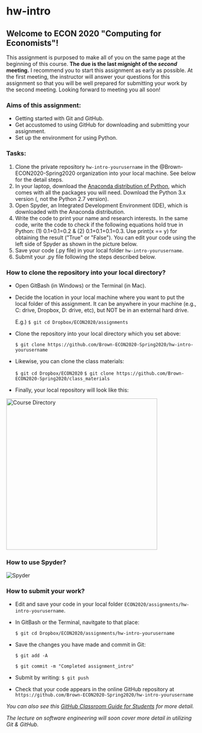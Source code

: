 # hw-intro

## Welcome to ECON 2020 "Computing for Economists"! 

This assignment is purposed to make all of you on the same page at the beginning of this course. 
**The due is the last mignight of the *second* meeting.** I recommend you to start this assignment as early as possible. 
At the first meeting, the instructor will answer your questions for this assignment so that you will be well prepared for submitting your work by the second meeting. Looking forward to meeting you all soon!

### Aims of this assignment:
- Getting started with Git and GitHub. 
- Get accustomed to using GitHub for downloading and submitting your assignment. 
- Set up the environment for using Python.

### Tasks:
1. Clone the private repository `hw-intro-yourusername` in the @Brown-ECON2020-Spring2020 organization into your local machine. See below for the detail steps.  
1. In your laptop, download the [Anaconda distribution of Python](https://www.anaconda.com/distribution/), which comes with all the packages you will need. Download the Python 3.x version (, not the Python 2.7 version).
1. Open Spyder, an Integrated Development Environment (IDE), which is downloaded with the Anaconda distribution. 
1. Write the code to print your name and research interests. In the same code, write the code to check if the following equations hold true in Python: (1) 0.1+0.1=0.2 & (2) 0.1+0.1+0.1=0.3. Use print(x == y) for obtaining the result ("True" or "False"). You can edit your code using the left side of Spyder as shown in the picture below. 
1. Save your code (.py file) in your local folder `hw-intro-yourusername`.  
1. Submit your .py file following the steps described below. 


### How to clone the repository into your local directory?
- Open GitBash (in Windows) or the Terminal (in Mac).

- Decide the location in your local machine where you want to put the local folder of this assignment. It can be anywhere in your machine (e.g., C: drive, Dropbox, D: drive, etc), but NOT be in an external hard drive.   
   
   E.g.) `$ git cd Dropbox/ECON2020/assignments`

- Clone the repository into your local directory which you set above:  
   
   `$ git clone https://github.com/Brown-ECON2020-Spring2020/hw-intro-yourusername`

- Likewise, you can clone the class materials: 
   
   `$ git cd Dropbox/ECON2020`
   `$ git clone https://github.com/Brown-ECON2020-Spring2020/class_materials`

- Finally, your local repository will look like this:
<img width="400" alt="Course Directory" src="https://dl.dropboxusercontent.com/s/pjkuf0t7t04t5z5/fig_intro_1.png?dl=0">


### How to use Spyder?
![Spyder](https://dl.dropboxusercontent.com/s/vqb91hwjyoecd5u/fig_spyder_1.png?dl=0 "Spyder")

### How to submit your work?
- Edit and save your code in your local folder `ECON2020/assignments/hw-intro-yourusername`.
- In GitBash or the Terminal, navitgate to that place:
   
   `$ git cd Dropbox/ECON2020/assignments/hw-intro-yourusername`
- Save the changes you have made and commit in Git:

   `$ git add -A`
   
   `$ git commit -m "Completed assignment_intro"`
- Submit by writing: 
   `$ git push`
   
- Check that your code appears in the online GitHub repository at `https://github.com/Brown-ECON2020-Spring2020/hw-intro-yourusername`


*You can also see this [GitHub Classroom Guide for Students](https://github.com/jfiksel/github-classroom-for-students) for more detail.*

*The lecture on software engineering will soon cover more detail in utilizing Git & GitHub.*

